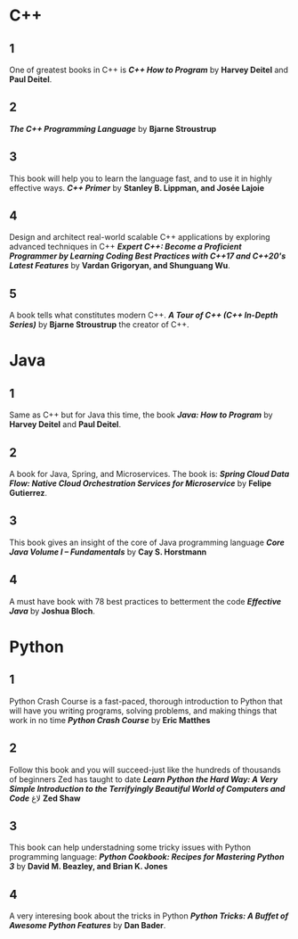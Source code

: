# C++
## 1 
One of greatest books in C++ is **_C++ How to Program_** by **Harvey Deitel** and **Paul Deitel**.

## 2
**_The C++ Programming Language_** by **Bjarne Stroustrup**
## 3
This book will help you to learn the language fast, and to use it in highly effective ways. **_C++ Primer_** by **Stanley B. Lippman, and Josée Lajoie**

## 4

Design and architect real-world scalable C++ applications by exploring advanced techniques in C++ **_Expert C++: Become a Proficient Programmer by Learning Coding Best Practices with C++17 and C++20's Latest Features_** by **Vardan Grigoryan, and Shunguang Wu**.

## 5 
A book tells what constitutes modern C++. **_A Tour of C++ (C++ In-Depth Series)_** by **Bjarne Stroustrup** the creator of C++.

# Java
## 1 
Same as C++ but for Java this time, the book **_Java: How to Program_** by **Harvey Deitel** and **Paul Deitel**.

## 2
A book for Java, Spring, and Microservices. The book is: **_Spring Cloud Data Flow: Native Cloud Orchestration Services for Microservice_** by **Felipe Gutierrez**.

## 3 

This book gives an insight of the core of Java programming language **_Core Java Volume I – Fundamentals_** by **Cay S. Horstmann**

## 4 
A must have book with 78 best practices to betterment the code **_Effective Java_** by **Joshua Bloch**.

# Python 

## 1 
Python Crash Course is a fast-paced, thorough introduction to Python that will have you writing programs, solving problems, and making things that work in no time **_Python Crash Course_** by **Eric Matthes**

## 2

Follow this book and you will succeed-just like the hundreds of thousands of beginners Zed has taught to date **_Learn Python the Hard Way: A Very Simple Introduction to the Terrifyingly Beautiful World of Computers and Code_** لاغ **Zed Shaw**

## 3
This book can help understadning some tricky issues with Python programming language: **_Python Cookbook: Recipes for Mastering Python 3_** by **David M. Beazley, and Brian K. Jones**

## 4 
A very interesing book about the tricks in Python **_Python Tricks: A Buffet of Awesome Python Features_** by **Dan Bader**.
